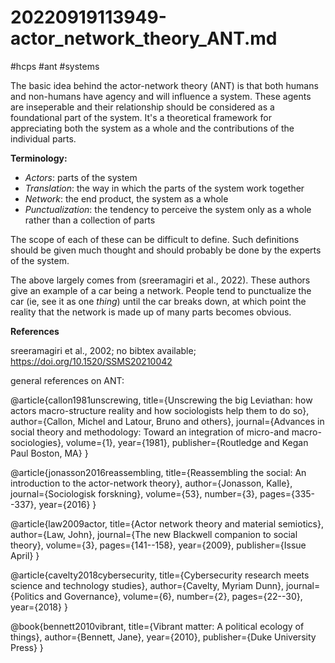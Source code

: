 # 20220919113949-actor_network_theory_ANT.md

#hcps #ant #systems

The basic idea behind the actor-network theory (ANT) is that both humans and non-humans
have agency and will influence a system. These agents are inseperable and their
relationship should be considered as a foundational part of the system. It's a theoretical
framework for appreciating both the system as a whole and the contributions of the
individual parts.

**Terminology:**
- *Actors*: parts of the system
- *Translation*: the way in which the parts of the system work together
- *Network*: the end product, the system as a whole
- *Punctualization*: the tendency to perceive the system only as a whole rather than a
collection of parts

The scope of each of these can be difficult to define. Such definitions should be given
much thought and should probably be done by the experts of the system.

The above largely comes from (sreeramagiri et al., 2022). These authors give an example of
a car being a network. People tend to punctualize the car (ie, see it as one *thing*)
until the car breaks down, at which point the reality that the network is made up of many
parts becomes obvious.

**References**

sreeramagiri et al., 2002; no bibtex available; https://doi.org/10.1520/SSMS20210042 

general references on ANT:

@article{callon1981unscrewing,
  title={Unscrewing the big Leviathan: how actors macro-structure reality and how sociologists help them to do so},
  author={Callon, Michel and Latour, Bruno and others},
  journal={Advances in social theory and methodology: Toward an integration of micro-and macro-sociologies},
  volume={1},
  year={1981},
  publisher={Routledge and Kegan Paul Boston, MA}
}

@article{jonasson2016reassembling,
  title={Reassembling the social: An introduction to the actor-network theory},
  author={Jonasson, Kalle},
  journal={Sociologisk forskning},
  volume={53},
  number={3},
  pages={335--337},
  year={2016}
}

@article{law2009actor,
  title={Actor network theory and material semiotics},
  author={Law, John},
  journal={The new Blackwell companion to social theory},
  volume={3},
  pages={141--158},
  year={2009},
  publisher={Issue April}
}

@article{cavelty2018cybersecurity,
  title={Cybersecurity research meets science and technology studies},
  author={Cavelty, Myriam Dunn},
  journal={Politics and Governance},
  volume={6},
  number={2},
  pages={22--30},
  year={2018}
}

@book{bennett2010vibrant,
  title={Vibrant matter: A political ecology of things},
  author={Bennett, Jane},
  year={2010},
  publisher={Duke University Press}
}





